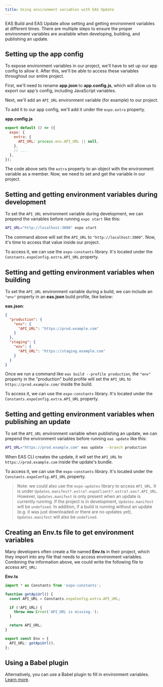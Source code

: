```yaml
---
title: Using environment variables with EAS Update
---
```


EAS Build and EAS Update allow setting and getting environment variables at different times. There are multiple steps to ensure the proper environment variables are available when developing, building, and publishing an update.

## Setting up the app config

To expose environment variables in our project, we'll have to set up our app config to allow it. After this, we'll be able to access these variables throughout our entire project.

First, we'll need to rename **app.json** to **app.config.js**, which will allow us to export our app's config, including JavaScript variables.

Next, we'll add an `API_URL` environment variable (for example) to our project.

To add it to our app config, we'll add it under the `expo.extra` property.

**app.config.js**

```js
export default () => ({
  expo: {
    extra: {
      API_URL: process.env.API_URL || null,
    },
    // ...
  },
});
```

The code above sets the `extra` property to an object with the environment variable as a member. Now, we need to set and get the variable in our project.

## Setting and getting environment variables during development

To set the `API_URL` environment variable during development, we can prepend the variables before running `expo start` like this:

```bash
API_URL="http://localhost:3000" expo start
```

The command above will set the `API_URL` to `"http://localhost:3000"`. Now, it's time to access that value inside our project.

To access it, we can use the `expo-constants` library. It's located under the `Constants.expoConfig.extra.API_URL` property.

## Setting and getting environment variables when building

To set the `API_URL` environment variable during a build, we can include an `"env"` property in an **eas.json** build profile, like below:

**eas.json**:

```json
{
  "production": {
    "env": {
      "API_URL": "https://prod.example.com"
    }
  },
  "staging": {
    "env": {
      "API_URL": "https://staging.example.com"
    }
  }
}
```

Once we run a command like `eas build --profile production`, the `"env"` property in the "production" build profile will set the `API_URL` to `https://prod.example.com/` inside the build.

To access it, we can use the `expo-constants` library. It's located under the `Constants.expoConfig.extra.API_URL` property.

## Setting and getting environment variables when publishing an update

To set the `API_URL` environment variable when publishing an update, we can prepend the environment variables before running `eas update` like this:

```bash
API_URL="https://prod.example.com" eas update --branch production
```

When EAS CLI creates the update, it will set the `API_URL` to `https://prod.example.com` inside the update's bundle.

To access it, we can use the `expo-constants` library. It's located under the `Constants.expoConfig.API_URL` property.

> Note: we could also use the `expo-updates` library to access `API_URL`. It is under `Updates.manifest?.extra?.expoClient?.extra?.eas?.API_URL`. However, `Updates.manifest` is only present when an update is currently running. If the project is in development, `Updates.manifest` will be `undefined`. In addition, if a build is running without an update (e.g. it was just downloaded or there are no updates yet), `Updates.manifest` will also be `undefined`.

## Creating an Env.ts file to get environment variables

Many developers often create a file named **Env.ts** in their project, which they import into any file that needs to access environment variables. Combining the information above, we could write the following file to access `API_URL`:

**Env.ts**

```ts
import * as Constants from 'expo-constants';

function getApiUrl() {
  const API_URL = Constants.expoConfig.extra.API_URL;

  if (!API_URL) {
    throw new Error('API_URL is missing.');
  }

  return API_URL;
}

export const Env = {
  API_URL: getApiUrl(),
};
```

## Using a Babel plugin

Alternatively, you can use a Babel plugin to fill in environment variables. [Learn more](/guides/environment-variables/#using-babel-to-replace-variables).
